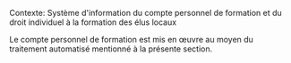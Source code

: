 Contexte: Système d'information du compte personnel de formation et du droit individuel à la formation des élus locaux

Le compte personnel de formation est mis en œuvre au moyen du traitement automatisé mentionné à la présente section.